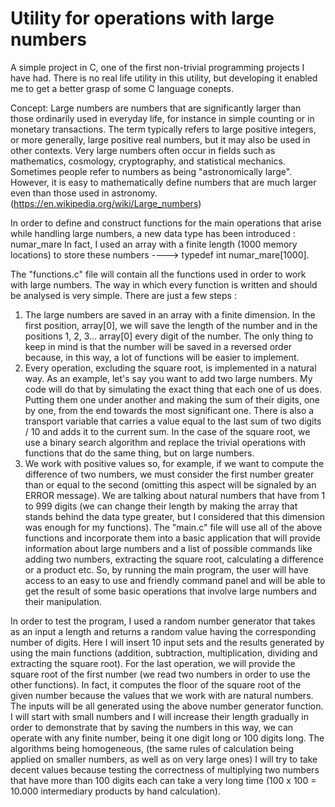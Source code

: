 # Utility for operations with large numbers

A simple project in C, one of the first non-trivial programming projects I have had.
There is no real life utility in this utility, but developing it enabled me to get a better grasp of some C language conepts. 

Concept: Large numbers are numbers that are significantly larger than
those ordinarily used in everyday life, for instance in simple
counting or in monetary transactions. The term typically refers
to large positive integers, or more generally, large positive real
numbers, but it may also be used in other contexts.
Very large numbers often occur in fields such as
mathematics, cosmology, cryptography, and statistical
mechanics. Sometimes people refer to numbers as being
"astronomically large". However, it is easy to mathematically
define numbers that are much larger even than those used in
astronomy. (https://en.wikipedia.org/wiki/Large_numbers)

In order to define and construct functions for the main operations that arise
while handling large numbers, a new data type has been introduced : numar_mare
In fact, I used an array with a finite length (1000 memory locations) to store
these numbers ----> typedef int numar_mare[1000].

The "functions.c" file will contain all the functions used in order to work with
large numbers.
The way in which every function is written and should be analysed is very
simple. There are just a few steps :

1. The large numbers are saved in an array with a finite dimension. In the first position, array[0], we
will save the length of the number and in the positions 1, 2, 3... array[0] every digit of the number. The
only thing to keep in mind is that the number will be saved in a reversed order because, in this way, a
lot of functions will be easier to implement.
2. Every operation, excluding the square root, is implemented in a natural way. As an example, let's
say you want to add two large numbers. My code will do that by simulating the exact thing that each
one of us does. Putting them one under another and making the sum of their digits, one by one, from
the end towards the most significant one. There is also a transport variable that carries a value equal to
the last sum of two digits / 10 and adds it to the current sum. In the case of the square root, we use a
binary search algorithm and replace the trivial operations with functions that do the same thing, but on
large numbers.
3. We work with positive values so, for example, if we want to compute the difference of two
numbers, we must consider the first number greater than or equal to the second (omitting this aspect
will be signaled by an ERROR message).
We are talking about natural numbers that have from 1 to 999 digits (we can change their length by
making the array that stands behind the data type greater, but I considered that this dimension was
enough for my functions).
The "main.c" file will use all of the above functions and incorporate them into
a basic application that will provide information about large numbers and a list
of possible commands like adding two numbers, extracting the square root,
calculating a difference or a product etc.
So, by running the main program, the user will have access to an easy to use
and friendly command panel and will be able to get the result of some basic
operations that involve large numbers and their manipulation. 

In order to test the program, I used a random number generator that takes as
an input a length and returns a random value having the corresponding number
of digits. 
Here I will insert 10 input sets and the results generated by using the main
functions (addition, subtraction, multiplication, dividing and extracting the
square root).
For the last operation, we will provide the square root of the first number (we
read two numbers in order to use the other functions). In fact, it computes the
floor of the square root of the given number because the values that we work
with are natural numbers.
The inputs will be all generated using the above number generator function. I
will start with small numbers and I will increase their length gradually in order
to demonstrate that by saving the numbers in this way, we can operate with any
finite number, being it one digit long or 100 digits long.
The algorithms being homogeneous, (the same rules of calculation being
applied on smaller numbers, as well as on very large ones) I will try to take
decent values because testing the correctness of multiplying two numbers that
have more than 100 digits each can take a very long time (100 x 100 = 10.000
intermediary products by hand calculation).
